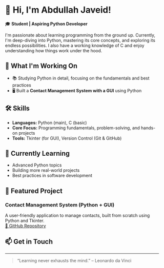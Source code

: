 # 👋 Hi, I'm Abdullah Javeid!

🎓 **Student | Aspiring Python Developer**

I'm passionate about learning programming from the ground up. Currently, I'm deep-diving into Python, mastering its core concepts, and exploring its endless possibilities. I also have a working knowledge of C and enjoy understanding how things work under the hood.

## 🚀 What I'm Working On

- 📚 Studying Python in detail, focusing on the fundamentals and best practices
- 🖥️ Built a **Contact Management System with a GUI** using Python

## 🛠️ Skills

- **Languages:** Python (main), C (basic)
- **Core Focus:** Programming fundamentals, problem-solving, and hands-on projects
- **Tools:** Tkinter (for GUI), Version Control (Git & GitHub)

## 🌱 Currently Learning

- Advanced Python topics
- Building more real-world projects
- Best practices in software development

## 📌 Featured Project

### Contact Management System (Python + GUI)
A user-friendly application to manage contacts, built from scratch using Python and Tkinter.  
[🔗 GitHub Repository](#replace-with-your-repo-link)

## 📫 Get in Touch

<!-- Add your social or contact links below -->
<!-- e.g., [LinkedIn](https://linkedin.com/in/yourprofile) | [Twitter](https://twitter.com/yourhandle) -->

---

> “Learning never exhausts the mind.” – Leonardo da Vinci
